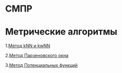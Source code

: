 # СМПР
# Метрические алгоритмы
1.[Метод kNN и kwNN](lab1)

2.[Метод Парзеновского окна](lab2)

3.[Метод Потенциальных функций](lab3)
